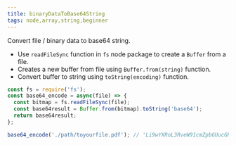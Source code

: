 ```yaml
---
title: binaryDataToBase64String
tags: node,array,string,beginner
---
```


Convert file / binary data to base64 string.

- Use `readFileSync` function in `fs` node package to create a `Buffer` from a file.
- Creates a new buffer from file using `Buffer.from(string)` function.
- Convert buffer to string using `toString(encoding)` function.

```js
const fs = require('fs');
const base64_encode = async(file) => {
  const bitmap = fs.readFileSync(file);
  const base64result = Buffer.from(bitmap).toString('base64');
  return base64result;
};

```

```js
base64_encode('./path/toyourfile.pdf'); // 'Li9wYXRoL3RveW91cmZpbGUucGRmxxxxxxxxxx'
```
